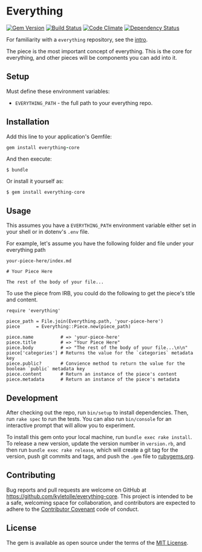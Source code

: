 # Everything
[![Gem Version](https://badge.fury.io/rb/everything-core.svg)](http://badge.fury.io/rb/everything-core)
[![Build Status](https://travis-ci.org/kyletolle/everything-core.svg?branch=master)](https://travis-ci.org/kyletolle/everything-core)
[![Code Climate](https://codeclimate.com/github/kyletolle/everything-core/badges/gpa.svg)](https://codeclimate.com/github/kyletolle/everything-core)
[![Dependency Status](https://gemnasium.com/kyletolle/everything-core.svg)](https://gemnasium.com/kyletolle/everything-core)

For familiarity with a `everything` repository, see the
[intro](http://blog.kyletolle.com/introducing-everything/).

The piece is the most important concept of everything. This is the core for
everything, and other pieces will be components you can add into it.

## Setup

Must define these environment variables:

- `EVERYTHING_PATH` - the full path to your everything repo.


## Installation

Add this line to your application's Gemfile:

```ruby
gem install everything-core
```

And then execute:

    $ bundle

Or install it yourself as:

    $ gem install everything-core


## Usage

This assumes you have a `EVERYTHING_PATH` environment variable either set in
your shell or in dotenv's `.env` file.

For example, let's assume you have the following folder and file under your
everything path

```
your-piece-here/index.md

# Your Piece Here

The rest of the body of your file...

```

To use the piece from IRB, you could do the following to get the piece's title
and content.

```
require 'everything'

piece_path = File.join(Everything.path, 'your-piece-here')
piece      = Everything::Piece.new(piece_path)

piece.name          # => 'your-piece-here'
piece.title         # => "Your Piece Here"
piece.body          # => "The rest of the body of your file...\n\n"
piece['categories'] # Returns the value for the `categories` metadata key
piece.public?       # Convience method to return the value for the boolean `public` metadata key
piece.content       # Return an instance of the piece's content
piece.metadata      # Return an instance of the piece's metadata
```


## Development

After checking out the repo, run `bin/setup` to install dependencies. Then, run
`rake spec` to run the tests. You can also run `bin/console` for an interactive
prompt that will allow you to experiment.

To install this gem onto your local machine, run `bundle exec rake install`. To
release a new version, update the version number in `version.rb`, and then run
`bundle exec rake release`, which will create a git tag for the version, push
git commits and tags, and push the `.gem` file to
[rubygems.org](https://rubygems.org).


## Contributing

Bug reports and pull requests are welcome on GitHub at
https://github.com/kyletolle/everything-core. This project is intended to
be a safe, welcoming space for collaboration, and contributors are expected to
adhere to the [Contributor Covenant](http://contributor-covenant.org) code of
conduct.


## License

The gem is available as open source under the terms of the [MIT
License](http://opensource.org/licenses/MIT).

